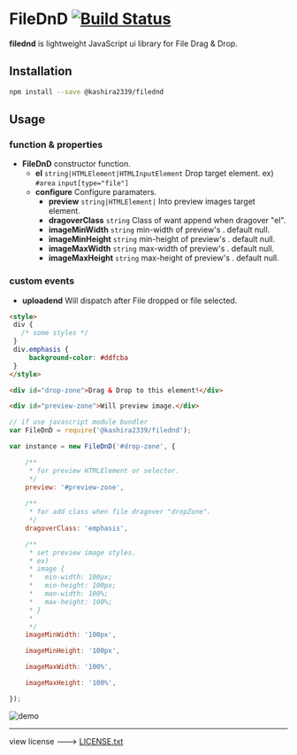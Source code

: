 # FileDnD [![Build Status](https://travis-ci.org/kashira2339/filednd.svg?branch=master)](https://travis-ci.org/kashira2339/filednd)

**filednd** is lightweight JavaScript ui library for File Drag & Drop.

## Installation

```bash
npm install --save @kashira2339/filednd
```

## Usage

### function & properties

- **FileDnD** constructor function.
  - **el** `string|HTMLElement|HTMLInputElement` Drop target element. ex) `#area` `input[type="file"]`
  - **configure** Configure paramaters.
    - **preview** `string|HTMLElement|` Into preview images target element.
    - **dragoverClass** `string` Class of want append when dragover "el".
    - **imageMinWidth** `string` min-width of preview's <img>. default null.
    - **imageMinHeight** `string` min-height of preview's <img>. default null.
    - **imageMaxWidth** `string` max-width of preview's <img>. default null.
    - **imageMaxHeight** `string` max-height of preview's <img>. default null.

### custom events
- **uploadend** Will dispatch after File dropped or file selected.

```html
<style>
 div {
   /* some styles */
 }
 div.emphasis {
     background-color: #ddfcba
 }
</style>

<div id="drop-zone">Drag & Drop to this element!</div>

<div id="preview-zone">Will preview image.</div>
```


```js
// if use javascript module bundler
var FileDnD = require('@kashira2339/filednd');

var instance = new FileDnD('#drop-zone', {

    /**
     * for preview HTMLElement or selector.
     */
    preview: '#preview-zone',
    
    /**
     * for add class when file dragover "dropZone".
     */
    dragoverClass: 'emphasis',

    /**
     * set preview image styles.
     * ex)
     * image {
     *   min-width: 100px;
     *   min-height: 100px;
     *   man-width: 100%;
     *   max-height: 100%;
     * }
     *
     */
    imageMinWidth: '100px',

    imageMinHeight: '100px',

    imageMaxWidth: '100%',

    imageMaxHeight: '100%',

});
```

![demo](https://cloud.githubusercontent.com/assets/7392701/19778989/2a93eefa-9cba-11e6-84fd-19c0f0060c57.gif)


---

view license ---> [LICENSE.txt](./LICENSE.txt)
